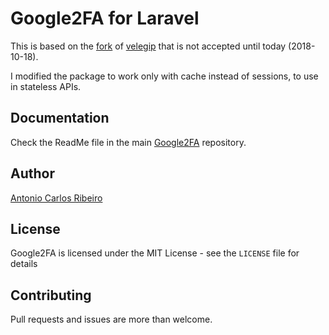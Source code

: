 # Google2FA for Laravel

This is based on the [fork](https://github.com/velegip/google2fa-laravel) of [velegip](https://github.com/velegip) 
that is not accepted until today (2018-10-18).

I modified the package to work only with cache instead of sessions, to use in stateless APIs.

## Documentation

Check the ReadMe file in the main [Google2FA](https://github.com/antonioribeiro/google2fa) repository.

## Author

[Antonio Carlos Ribeiro](http://twitter.com/iantonioribeiro)

## License

Google2FA is licensed under the MIT License - see the `LICENSE` file for details

## Contributing

Pull requests and issues are more than welcome.
